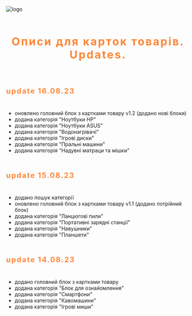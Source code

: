 <div>
<img src="https://www.ctrs.com.ua/images/logo.svg" alt='logo' />
<h3 align="center" style="padding: 20px 0; font-size: 30px; font-weight: 700; letter-spacing: 0.1em; color: #ff8637;">Описи для карток товарів. Updates.</h3>
  <p></p>
   <h3 align="left" style="padding: 20px 0; font-size: 20px; font-weight: 700; letter-spacing: 0.1em; color: #ff8637;">update 16.08.23</h3>
  <ul>
    <li>
      оновлено головний блок з картками товару v1.2 (додано нові блоки)
    </li>
    <li>
      додана категорія "Ноутбуки HP"
    </li>
    <li>
      додана категорія "Ноутбуки ASUS"
    </li>
    <li>
      додана категорія "Водонагрівачі"
    </li>
    <li>
      додана категорія "Ігрові диски"
    </li>
    <li>
      додана категорія "Пральні машини"
    </li>
    <li>
      додана категорія "Надувні матраци та мішки"
    </li>
  </ul>
  <p></p>
  <h3 align="left" style="padding: 20px 0; font-size: 20px; font-weight: 700; letter-spacing: 0.1em; color: #ff8637;">update 15.08.23</h3>
  <ul>
    <li>
      додано пошук категорії
    </li>
    <li>
      оновлено головний блок з картками товару v1.1 (додано потрійний блок)
    </li>
    <li>
      додана категорія "Ланцюгові пили"
    </li>
    <li>
      додана категорія "Портативні зарядні станції"
    </li>
    <li>
      додана категорія "Навушники"
    </li>
    <li>
      додана категорія "Планшети"
    </li>
  </ul>
  <p></p>
  <h3 align="left" style="padding: 20px 0; font-size: 20px; font-weight: 700; letter-spacing: 0.1em; color: #ff8637;">update 14.08.23</h3>
  <ul>
    <li>
      додано головний блок з картками товару
    </li>
    <li>
      додана категорія "Блок для ознайомлення"
    </li>
    <li>
      додана категорія "Смартфони"
    </li>
    <li>
      додана категорія "Кавомашини"
    </li>
    <li>
      додана категорія "Ігрові миши"
    </li>
    </ul>
</div>
